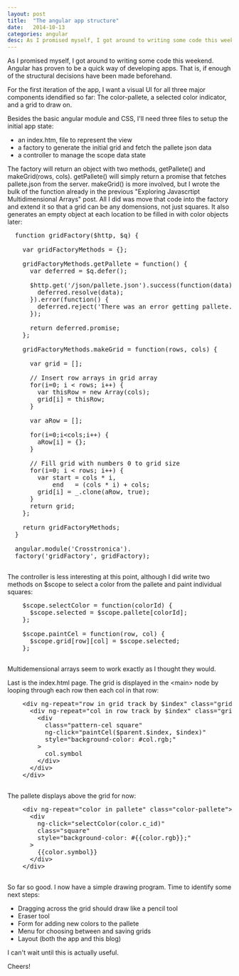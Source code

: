 ```yaml
---
layout: post
title:  "The angular app structure"
date:   2014-10-13
categories: angular
desc: As I promised myself, I got around to writing some code this weekend. Angular has proven to be a quick way of developing apps. That is, if enough of the structural decisions have been made beforehand.
---
```


As I promised myself, I got around to writing some code this weekend. Angular has proven to be a quick way of developing apps. That is, if enough of the structural decisions have been made beforehand.

For the first iteration of the app, I want a visual UI for all three major components idendified so far: The color-pallete, a selected color indicator, and a grid to draw on.

Besides the basic angular module and CSS, I'll need three files to setup the initial app state:
- an index.htm, file to represent the view
- a factory to generate the initial grid and fetch the pallete json data
- a controller to manage the scope data state

The factory will return an object with two methods, getPallete() and makeGrid(rows, cols). getPallete() will simply return a promise that fetches pallete.json from the server. makeGrid() is more involved, but I wrote the bulk of the function already in the previous "Exploring Javascrtipt Multidimensional Arrays" post. All I did was move that code into the factory and extend it so that a grid can be any domensions, not just squares. It also generates an empty object at each location to be filled in with color objects later:

<div code-showhide headline="Pattern Grid Factory">

  <pre>
  function gridFactory($http, $q) {

    var gridFactoryMethods = {};

    gridFactoryMethods.getPallete = function() {
      var deferred = $q.defer();

      $http.get('/json/pallete.json').success(function(data){
        deferred.resolve(data);
      }).error(function() {
        deferred.reject('There was an error getting pallete.json');
      });

      return deferred.promise;
    };

    gridFactoryMethods.makeGrid = function(rows, cols) {

      var grid = [];

      // Insert row arrays in grid array
      for(i=0; i &lt; rows; i++) {
        var thisRow = new Array(cols);
        grid[i] = thisRow;
      }

      var aRow = [];

      for(i=0;i&lt;cols;i++) {
        aRow[i] = {};
      }

      // Fill grid with numbers 0 to grid size
      for(i=0; i &lt; rows; i++) {
        var start = cols * i,
            end   = (cols * i) + cols;
        grid[i] = _.clone(aRow, true);
      }
      return grid;
    };

    return gridFactoryMethods;
  }

  angular.module('Crosstronica').
  factory('gridFactory', gridFactory);
  </pre>
</div>

The controller is less interesting at this point, although I did write two methods on $scope to select a color from the pallete and paint individual squares:

<div code-showhide headline="Color Pallete Controller Functions">

  <pre>
    $scope.selectColor = function(colorId) {
      $scope.selected = $scope.pallete[colorId];
    };

    $scope.paintCel = function(row, col) {
      $scope.grid[row][col] = $scope.selected;
    };
  </pre>
</div>

Multidemensional arrays seem to work exactly as I thought they would.

Last is the index.html page. The grid is displayed in the &lt;main&gt; node by looping through each row then each col in that row:

<div code-showhide headline="HTML to display Pattern Grid">

  <pre>
    &lt;div ng-repeat=&quot;row in grid track by $index&quot; class=&quot;grid pattern-row&quot;&gt;
      &lt;div ng-repeat=&quot;col in row track by $index&quot; class=&quot;grid&quot;&gt;
        &lt;div
          class=&quot;pattern-cel square&quot;
          ng-click=&quot;paintCel($parent.$index, $index)&quot;
          style=&quot;background-color: #col.rgb;&quot;
        &gt;
          col.symbol
        &lt;/div&gt;
      &lt;/div&gt;
    &lt;/div&gt;
  </pre>
</div>

The pallete displays above the grid for now:

<div code-showhide headline="Color Pallete HTML">

  <pre>
    &lt;div ng-repeat=&quot;color in pallete&quot; class=&quot;color-pallete&quot;&gt;
      &lt;div
        ng-click=&quot;selectColor(color.c_id)&quot;
        class=&quot;square&quot;
        style=&quot;background-color: #{{color.rgb}};&quot;
      &gt;
        {{color.symbol}}
      &lt;/div&gt;
    &lt;/div&gt;
  </pre>
</div>

So far so good. I now have a simple drawing program. Time to identify some next steps:

- Dragging across the grid should draw like a pencil tool
- Eraser tool
- Form for adding new colors to the pallete
- Menu for choosing between and saving grids
- Layout (both the app and this blog)

I can't wait until this is actually useful.

Cheers!
